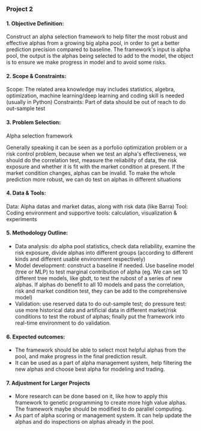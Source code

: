 ### Project 2

#### 1. Objective Definition:

Construct an alpha selection framework to help filter the most robust and effective alphas from a growing big alpha pool, in order to get a better prediction precision compared to baseline. The framework's input is alpha pool, the output is the alphas being selected to add to the model, the object is to ensure we make progress in model and to avoid some risks.

#### 2. Scope & Constraints:

Scope: The related area knowledge may includes statistics, algebra, optimization, machine learning/deep learning and coding skill is needed (usually in Python)
Constraints: Part of data should be out of reach to do out-sample test

#### 3. Problem Selection:

Alpha selection framework

Generally speaking it can be seen as a porfolio optimization problem or a risk control problem, because when we test an alpha's effectiveness, we should do the correlation test, measure the reliability of data, the risk exposure and whether it is fit with the market condition at present. If the market condition changes, alphas can be invalid. To make the whole prediction more robust, we can do test on alphas in different situations

#### 4. Data & Tools:

Data: Alpha datas and market datas, along with risk data (like Barra)
Tool: Coding environment and supportive tools: calculation, visualization & experiments

#### 5. Methodology Outline:

- Data analysis: do alpha pool statistics, check data reliability, examine the risk exposure, divide alphas into different groups (according to different kinds and different usable environment respectively)
- Model development: construct a baseline if needed. Use baseline model (tree or MLP) to test marginal contribution of alpha (eg. We can set 10 different tree models, like gbdt, to test the rubost of a series of new alphas. If alphas do benefit to all 10 models and pass the correlation, risk and market condition test, they can be add to the comprehensive model)
- Validation: use reserved data to do out-sample test; do pressure test: use more historical data and artificial data in different market/risk conditions to test the robust of alphas; finally put the framework into real-time environment to do validation.

#### 6. Expected outcomes:

- The framework should be able to select most helpful alphas from the pool, and make progress in the final prediction result.
- It can be used as a part of alpha management system, help filtering the new alphas and choose best alpha for modeling and trading. 
  
#### 7. Adjustment for Larger Projects

- More research can be done based on it, like how to apply this framework to genetic programming to create more high value alphas. The framework maybe should be modified to do parallel computing.
- As part of alpha scoring or management system. It can help update the alphas and do inspections on alphas already in the pool.
